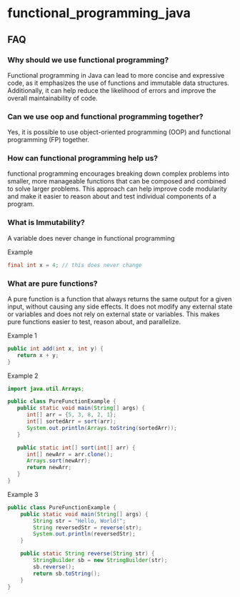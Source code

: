 # functional_programming_java

## FAQ

### Why should we use functional programming?

Functional programming in Java can lead to more concise 
and expressive code, as it emphasizes the use of 
functions and immutable data structures. 
Additionally, it can help reduce the 
likelihood of errors and improve the overall maintainability of code.

### Can we use oop and functional programming together? 

Yes, it is possible to use object-oriented programming (OOP) and functional programming (FP) together.

### How can functional programming help us?

functional programming encourages 
breaking down complex problems into smaller, 
more manageable functions that can be composed 
and combined to solve larger problems. 
This approach can help improve code modularity and make 
it easier to reason about and test individual components of a program.

### What is Immutability?

A variable does never change in functional programming 

Example

```java
final int x = 4; // this does never change 
```

### What are pure functions?

A pure function is a function that always returns the same output 
for a given input, without causing any side effects. 
It does not modify any external state or variables and does not 
rely on external state or variables. This makes pure functions 
easier to test, reason about, and parallelize.

Example 1
```java
public int add(int x, int y) {
   return x + y;
}
```
Example 2
```java
import java.util.Arrays;

public class PureFunctionExample {
   public static void main(String[] args) {
      int[] arr = {5, 3, 8, 2, 1};
      int[] sortedArr = sort(arr);
      System.out.println(Arrays.toString(sortedArr));
   }

   public static int[] sort(int[] arr) {
      int[] newArr = arr.clone();
      Arrays.sort(newArr);
      return newArr;
   }
}
```
Example 3

```java
public class PureFunctionExample {
    public static void main(String[] args) {
        String str = "Hello, World!";
        String reversedStr = reverse(str);
        System.out.println(reversedStr);
    }

    public static String reverse(String str) {
        StringBuilder sb = new StringBuilder(str);
        sb.reverse();
        return sb.toString();
    }
}
```